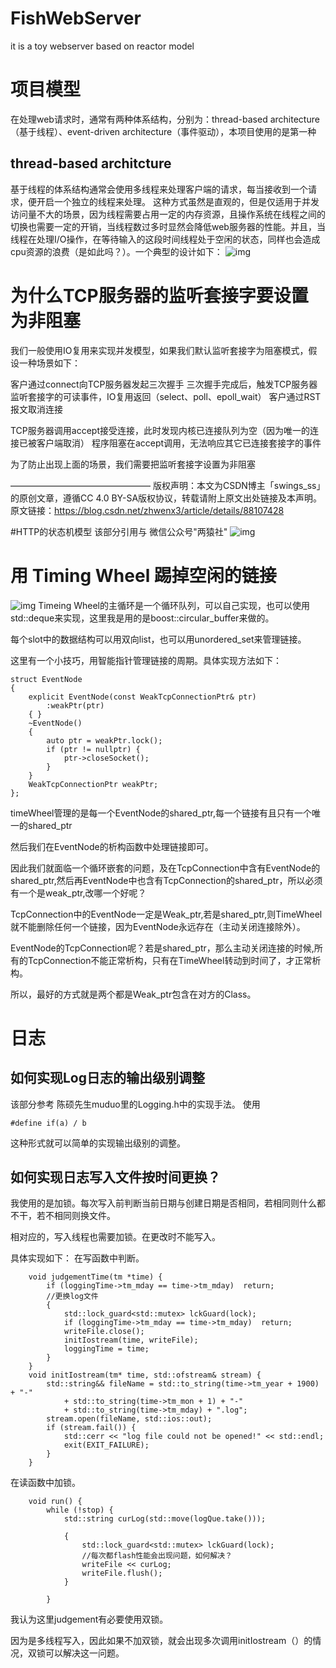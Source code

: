 # FishWebServer
it is a toy webserver based on reactor model 


# 项目模型
在处理web请求时，通常有两种体系结构，分别为：thread-based architecture（基于线程）、event-driven architecture（事件驱动），本项目使用的是第一种
## thread-based architcture
基于线程的体系结构通常会使用多线程来处理客户端的请求，每当接收到一个请求，便开启一个独立的线程来处理。
这种方式虽然是直观的，但是仅适用于并发访问量不大的场景，因为线程需要占用一定的内存资源，且操作系统在线程之间的切换也需要一定的开销，当线程数过多时显然会降低web服务器的性能。并且，当线程在处理I/O操作，在等待输入的这段时间线程处于空闲的状态，同样也会造成cpu资源的浪费（是如此吗？）。一个典型的设计如下：
![img](https://upload-images.jianshu.io/upload_images/10345180-faaebf9335592620.png?imageMogr2/auto-orient/strip|imageView2/2/w/661/format/webp)

# 为什么TCP服务器的监听套接字要设置为非阻塞
我们一般使用IO复用来实现并发模型，如果我们默认监听套接字为阻塞模式，假设一种场景如下：

客户通过connect向TCP服务器发起三次握手
三次握手完成后，触发TCP服务器监听套接字的可读事件，IO复用返回（select、poll、epoll_wait）
客户通过RST报文取消连接

TCP服务器调用accept接受连接，此时发现内核已连接队列为空（因为唯一的连接已被客户端取消）
程序阻塞在accept调用，无法响应其它已连接套接字的事件

为了防止出现上面的场景，我们需要把监听套接字设置为非阻塞



————————————————
版权声明：本文为CSDN博主「swings_ss」的原创文章，遵循CC 4.0 BY-SA版权协议，转载请附上原文出处链接及本声明。
原文链接：https://blog.csdn.net/zhwenx3/article/details/88107428

#HTTP的状态机模型
该部分引用与 微信公众号"两猿社"
![img](https://mmbiz.qpic.cn/mmbiz_jpg/6OkibcrXVmBH2ZO50WrURwTiaNKTH7tCia3AR4WeKu2EEzSgKibXzG4oa4WaPfGutwBqCJtemia3rc5V1wupvOLFjzQ/640?wx_fmt=jpeg&tp=webp&wxfrom=5&wx_lazy=1&wx_co=1)

# 用 Timing Wheel 踢掉空闲的链接
![img](https://upload-images.jianshu.io/upload_images/2116753-4fac9916aef57694.jpg?imageMogr2/auto-orient/strip|imageView2/2/w/1200/format/webp)
Timeing Wheel的主循环是一个循环队列，可以自己实现，也可以使用std::deque来实现，这里我是用的是boost::circular_buffer来做的。

每个slot中的数据结构可以用双向list，也可以用unordered_set来管理链接。

这里有一个小技巧，用智能指针管理链接的周期。具体实现方法如下：
~~~
struct EventNode
{
	explicit EventNode(const WeakTcpConnectionPtr& ptr)
		:weakPtr(ptr)
	{ }
	~EventNode()
	{
		auto ptr = weakPtr.lock();
		if (ptr != nullptr) {
			ptr->closeSocket();
		}
	}
	WeakTcpConnectionPtr weakPtr;
};
~~~
timeWheel管理的是每一个EventNode的shared_ptr,每一个链接有且只有一个唯一的shared_ptr<EventNode> 

然后我们在EventNode的析构函数中处理链接即可。

因此我们就面临一个循环嵌套的问题，及在TcpConnection中含有EventNode的shared_ptr,然后再EventNode中也含有TcpConnection的shared_ptr，所以必须有一个是weak_ptr,改哪一个好呢？

TcpConnection中的EventNode一定是Weak_ptr,若是shared_ptr,则TimeWheel就不能删除任何一个链接，因为EventNode永远存在（主动关闭连接除外）。

EventNode的TcpConnection呢？若是shared_ptr，那么主动关闭连接的时候,所有的TcpConnection不能正常析构，只有在TimeWheel转动到时间了，才正常析构。

所以，最好的方式就是两个都是Weak_ptr包含在对方的Class。
# 日志
## 如何实现Log日志的输出级别调整
该部分参考 陈硕先生muduo里的Logging.h中的实现手法。
使用
~~~
#define if(a) / b
~~~
这种形式就可以简单的实现输出级别的调整。
## 如何实现日志写入文件按时间更换？
我使用的是加锁。每次写入前判断当前日期与创建日期是否相同，若相同则什么都不干，若不相同则换文件。

相对应的，写入线程也需要加锁。在更改时不能写入。

具体实现如下：
在写函数中判断。
~~~
	void judgementTime(tm *time) {
		if (loggingTime->tm_mday == time->tm_mday)	return;
		//更换log文件
		{
			std::lock_guard<std::mutex> lckGuard(lock);
			if (loggingTime->tm_mday == time->tm_mday)	return;
			writeFile.close();
			initIostream(time, writeFile);
			loggingTime = time;
		}
	}
	void initIostream(tm* time, std::ofstream& stream) {
		std::string&& fileName = std::to_string(time->tm_year + 1900) + "-"
			+ std::to_string(time->tm_mon + 1) + "-"
			+ std::to_string(time->tm_mday) + ".log";
		stream.open(fileName, std::ios::out);
		if (stream.fail()) {
			std::cerr << "log file could not be opened!" << std::endl;
			exit(EXIT_FAILURE);
		}
	}
~~~
在读函数中加锁。
~~~
	void run() {
		while (!stop) {
			std::string curLog(std::move(logQue.take()));

			{
				std::lock_guard<std::mutex> lckGuard(lock);
				//每次都flash性能会出现问题，如何解决？
				writeFile << curLog;
				writeFile.flush();
			}

		}
~~~
我认为这里judgement有必要使用双锁。

因为是多线程写入，因此如果不加双锁，就会出现多次调用initIostream（）的情况，双锁可以解决这一问题。
